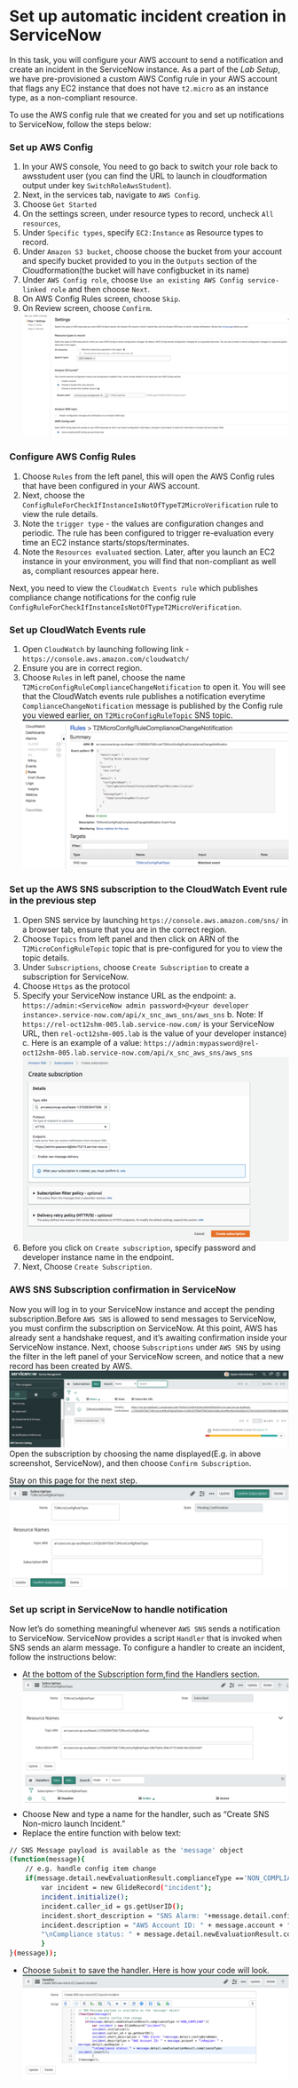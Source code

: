 # Set up automatic incident creation in ServiceNow 

In this task, you will configure your AWS account to send a notification and create an incident in the ServiceNow instance. As a part of the _Lab Setup_, we have pre-provisioned a custom AWS Config rule in your AWS account that flags any EC2 instance that does not have `t2.micro` as an instance type, as a non-compliant resource. 

To use the AWS config rule that we created for you and set up notifications to ServiceNow, follow the steps below:

### Set up AWS Config 
1. In your AWS console, You need to go back to switch your role back to awsstudent user (you can find the URL to launch in cloudformation output under key `SwitchRoleAwsStudent`).
2. Next, in the services tab, navigate to `AWS Config`.
3. Choose `Get Started`
4. On the settings screen, under resource types to record, uncheck `All resources`,
5. Under `Specific types`, specify `EC2:Instance` as Resource types to record.
6. Under `Amazon S3 bucket`, choose choose the bucket from your account and specify bucket provided to you in the `Outputs` section of the Cloudformation(the bucket will have configbucket in its name)
7. Under `AWS Config role`, choose `Use an existing AWS Config service-linked role` and then choose `Next`.
8. On AWS Config Rules screen, choose `Skip`.
9. On Review screen, choose `Confirm`.
![snow-incident-1](/labs/end-to-end-it-lifecycle-management/resources/snow-incident-1.png)

### Configure AWS Config Rules
1. Choose `Rules` from the left panel, this will open the AWS Config rules that have been configured in your AWS account.
2. Next, choose the `ConfigRuleForCheckIfInstanceIsNotOfTypeT2MicroVerification` rule to view the rule details.
3. Note the `trigger type` - the values are configuration changes and periodic. The rule has been configured to trigger re-evaluation every time an EC2 instance starts/stops/terminates.
4. Note the `Resources evaluated` section. Later, after you launch an EC2 instance in your environment, you will find that non-compliant as well as, compliant resources appear here.

Next, you need to view the `CloudWatch Events rule` which publishes compliance change notifications for the config rule `ConfigRuleForCheckIfInstanceIsNotOfTypeT2MicroVerification`.

### Set up CloudWatch Events rule
1. Open `CloudWatch` by launching following link - `https://console.aws.amazon.com/cloudwatch/`
2. Ensure you are in correct region.
3. Choose `Rules` in left panel, choose the name `T2MicroConfigRuleComplianceChangeNotification` to open it. You will see that the CloudWatch events rule publishes a notification everytime `ComplianceChangeNotification` message is published by the Config rule you viewed earlier, on `T2MicroConfigRuleTopic` SNS topic.
![snow-incident-2](/labs/end-to-end-it-lifecycle-management/resources/snow-incident-2.png)

### Set up the AWS SNS subscription to the CloudWatch Event rule in the previous step
1. Open SNS service by launching `https://console.aws.amazon.com/sns/` in a browser tab, ensure that you are in the correct region.
2. Choose `Topics` from left panel and then click on ARN of the `T2MicroConfigRuleTopic` topic that is pre-configured for you to view the topic details.
3. Under `Subscriptions`, choose `Create Subscription` to create a subscription for ServiceNow.
4. Choose `Https` as the protocol
5. Specify your ServiceNow instance URL as the endpoint:
 a. `https://admin:<ServiceNow admin password>@<your developer instance>.service-now.com/api/x_snc_aws_sns/aws_sns`
 b. Note: If `https://rel-oct12shm-005.lab.service-now.com/` is your ServiceNow URL, then `rel-oct12shm-005.lab` is the value of your developer instance)
 c. Here is an example of a value: `https://admin:mypassword@rel-oct12shm-005.lab.service-now.com/api/x_snc_aws_sns/aws_sns`
![snow-incident-3](/labs/end-to-end-it-lifecycle-management/resources/snow-incident-3.png)
6. Before you click on `Create subscription`, specify password and developer instance name in the endpoint.
7. Next, Choose `Create Subscription`.

### AWS SNS Subscription confirmation in ServiceNow
Now you will log in to your ServiceNow instance and accept the pending subscription.Before `AWS SNS` is allowed to send messages to ServiceNow, you must confirm the subscription on ServiceNow. 
At this point, AWS has already sent a handshake request, and it’s awaiting confirmation inside your ServiceNow instance.
Next, choose `Subscriptions` under `AWS SNS` by using the filter in the left panel of your ServiceNow screen, and notice that a new record has been created by AWS.
![snow-incident-4](/labs/end-to-end-it-lifecycle-management/resources/snow-incident-4.png)
Open the subscription by choosing the name displayed(E.g. in above screenshot, ServiceNow), and then choose `Confirm Subscription`.

Stay on this page for the next step.
![snow-incident-5](/labs/end-to-end-it-lifecycle-management/resources/snow-incident-5.png)

### Set up script in ServiceNow to handle notification

Now let’s do something meaningful whenever `AWS SNS` sends a notification to ServiceNow. ServiceNow provides a script `Handler` that is invoked when SNS sends an alarm message. To configure a handler to create an incident, follow the instructions below:
- At the bottom of the Subscription form,find the Handlers section.
![snow-incident-6](/labs/end-to-end-it-lifecycle-management/resources/snow-incident-6.png)
- Choose New and type a name for the handler, such as “Create SNS Non-micro launch Incident.” 
- Replace the entire function with below text:
```sh
// SNS Message payload is available as the 'message' object
(function(message){
	// e.g. handle config item change
	if(message.detail.newEvaluationResult.complianceType =='NON_COMPLIANT'){
		var incident = new GlideRecord("incident");
		incident.initialize();
		incident.caller_id = gs.getUserID();
		incident.short_description = "SNS Alarm: "+message.detail.configRuleName;
		incident.description = "AWS Account ID: " + message.account + "\nRegion: " + message.detail.awsRegion +
		"\nCompliance status: " + message.detail.newEvaluationResult.complianceType; incident.insert();
		}
}(message));
```
- Choose `Submit` to save the handler. Here is how your code will look.
![snow-incident-7](/labs/end-to-end-it-lifecycle-management/resources/snow-incident-7.png)